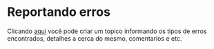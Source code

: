 # Reportando erros

Clicando [aqui](https://github.com/alexandremulina/brqr/issues) você pode criar um topico informando os tipos de erros encontrados, detalhes a cerca do mesmo, comentarios e etc.
